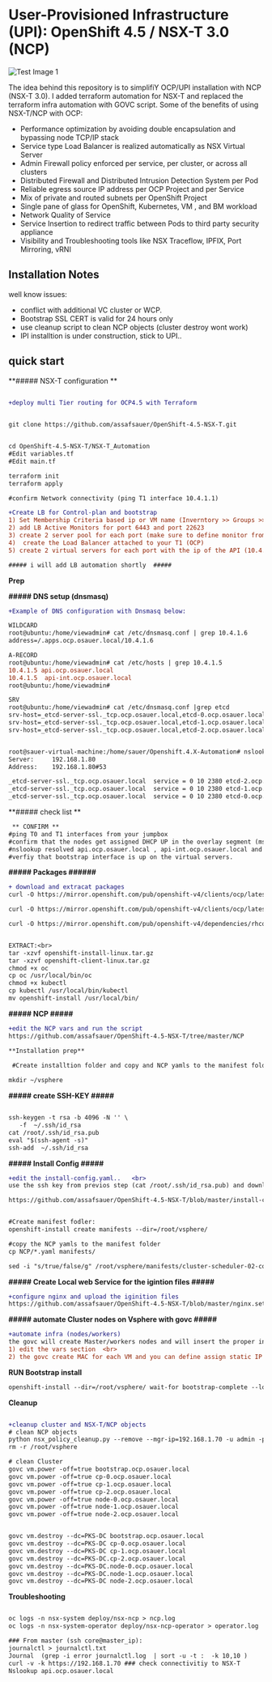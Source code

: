 

# User-Provisioned Infrastructure (UPI): OpenShift 4.5 / NSX-T 3.0 (NCP)


![Test Image 1](https://github.com/assafsauer/Openshift/blob/master/Screenshot%202020-07-27%20at%2016.08.14.png) 


The idea behind this repository is to simplifiY OCP/UPI installation with NCP (NSX-T 3.0).
I added terraform automation for NSX-T and replaced the terraform infra automation with GOVC script. 
Some of the benefits of using NSX-T/NCP with OCP: 
* Performance optimization by avoiding double encapsulation and bypassing node TCP/IP stack
* Service type Load Balancer is realized automatically as NSX Virtual Server 
* Admin Firewall policy enforced per service, per cluster, or across all clusters 
* Distributed Firewall and Distributed Intrusion Detection System per Pod 
* Reliable egress source IP address per OCP Project and per Service 
* Mix of private and routed subnets per OpenShift Project 
* Single pane of glass for OpenShift, Kubernetes, VM , and BM workload 
* Network Quality of Service 
* Service Insertion to redirect traffic between Pods to third party security appliance 
* Visibility and Troubleshooting tools like NSX Traceflow, IPFIX, Port Mirroring, vRNI 


##  Installation Notes


well know issues:
* conflict with additional VC cluster or WCP.
* Bootstrap SSL CERT is  valid for 24 hours only
* use cleanup script to clean NCP objects (cluster destroy wont work)
* IPI installtion is under construction, stick to UPI..


 
## quick start

 **##### NSX-T configuration ** 


```diff

+deploy multi Tier routing for OCP4.5 with Terraform

 
git clone https://github.com/assafsauer/OpenShift-4.5-NSX-T.git


cd OpenShift-4.5-NSX-T/NSX-T_Automation   
#Edit variables.tf  
#Edit main.tf   

terraform init  
terraform apply   

#confirm Network connectivity (ping T1 interface 10.4.1.1)

+Create LB for Control-plan and bootstrap
1) Set Membership Criteria based ip or VM name (Inverntory >> Groups >> Add Group)
2) add LB Active Monitors for port 6443 and port 22623
3) create 2 server pool for each port (make sure to define monitor from previous step)
4)  create the Load Balancer attached to your T1 (OCP)
5) create 2 virtual servers for each port with the ip of the API (10.4.1.5)

##### i will add LB automation shortly  ##### 
```

 **Prep**

 **##### DNS setup (dnsmasq)** 
```diff
+Example of DNS configuration with Dnsmasq below:

WILDCARD   
root@ubuntu:/home/viewadmin# cat /etc/dnsmasq.conf | grep 10.4.1.6  
address=/.apps.ocp.osauer.local/10.4.1.6   

A-RECORD   
root@ubuntu:/home/viewadmin# cat /etc/hosts | grep 10.4.1.5   
10.4.1.5 api.ocp.osauer.local   
10.4.1.5  api-int.ocp.osauer.local    
root@ubuntu:/home/viewadmin#    

SRV
root@ubuntu:/home/viewadmin# cat /etc/dnsmasq.conf |grep etcd
srv-host=_etcd-server-ssl._tcp.ocp.osauer.local,etcd-0.ocp.osauer.local,2380,0,10
srv-host=_etcd-server-ssl._tcp.ocp.osauer.local,etcd-1.ocp.osauer.local,2380,0,10
srv-host=_etcd-server-ssl._tcp.ocp.osauer.local,etcd-2.ocp.osauer.local,2380,0,10


root@sauer-virtual-machine:/home/sauer/Openshift.4.X-Automation# nslookup -type=SRV _etcd-server-ssl._tcp.ocp.osauer.local
Server:		192.168.1.80
Address:	192.168.1.80#53

_etcd-server-ssl._tcp.ocp.osauer.local	service = 0 10 2380 etcd-2.ocp.osauer.local.
_etcd-server-ssl._tcp.ocp.osauer.local	service = 0 10 2380 etcd-1.ocp.osauer.local.
_etcd-server-ssl._tcp.ocp.osauer.local	service = 0 10 2380 etcd-0.ocp.osauer.local.
```

**##### check list ** 
```diff
 ** CONFIRM **
#ping T0 and T1 interfaces from your jumpbox   
#confirm that the nodes get assigned DHCP UP in the overlay segment (ms_t1_int)  
#nslookup resolved api.ocp.osauer.local , api-int.ocp.osauer.local and *apps.ocp.osauer.local  
#verfiy that bootstrap interface is up on the virtual servers.

```

 **##### Packages ######**
```diff
+ download and extracat packages
curl -O https://mirror.openshift.com/pub/openshift-v4/clients/ocp/latest/openshift-install-linux.tar.gz

curl -O https://mirror.openshift.com/pub/openshift-v4/clients/ocp/latest/openshift-client-linux.tar.gz

curl -O https://mirror.openshift.com/pub/openshift-v4/dependencies/rhcos/latest/latest/rhcos-4.5.2-x86_64-vmware.x86_64.ova


EXTRACT:<br>
tar -xzvf openshift-install-linux.tar.gz  
tar -xzvf openshift-client-linux.tar.gz 
chmod +x oc  
cp oc /usr/local/bin/oc  
chmod +x kubectl  
cp kubectl /usr/local/bin/kubectl  
mv openshift-install /usr/local/bin/  
```

**##### NCP #####**
 ```diff 
 +edit the NCP vars and run the script  
 https://github.com/assafsauer/OpenShift-4.5-NSX-T/tree/master/NCP
 
**Installation prep**
  
  #Create installtion folder and copy and NCP yamls to the manifest folder:

mkdir ~/vsphere 
 ```
**##### create SSH-KEY #####**

 ```diff

ssh-keygen -t rsa -b 4096 -N '' \
    -f  ~/.ssh/id_rsa
cat /root/.ssh/id_rsa.pub  
 eval "$(ssh-agent -s)" 
 ssh-add  ~/.ssh/id_rsa  
 
  ```
 **##### Install Config #####**
  ```diff
+edit the install-config.yaml..   <br>
use the ssh key from previos step (cat /root/.ssh/id_rsa.pub) and download your secret from https://cloud.redhat.com/openshift/install/vsphere/user-provisioned  <br>
 
 https://github.com/assafsauer/OpenShift-4.5-NSX-T/blob/master/install-config.yaml  
 
 
#Create manifest fodler:
openshift-install create manifests --dir=/root/vsphere/

#copy the NCP yamls to the manifest folder 
cp NCP/*.yaml manifests/

sed -i "s/true/false/g" /root/vsphere/manifests/cluster-scheduler-02-config.yml
 ```
**##### Create Local web Service for the igintion files #####**
 ```diff
+configure nginx and upload the iginition files
https://github.com/assafsauer/OpenShift-4.5-NSX-T/blob/master/nginx.setup.sh

 ```
**##### automate Cluster nodes on Vsphere with govc #####**
 ```diff
 +automate infra (nodes/workers)
the govc will create Master/workers nodes and will insert the proper ingitions values to each VM.   
1) edit the vars section  <br>
2) the govc create MAC for each VM and you can define assign static IP based MAC from the OCP segment  

 ```
**RUN Bootstrap install**
 ```diff
openshift-install --dir=/root/vsphere/ wait-for bootstrap-complete --log-level=debug
```

**Cleanup**
 ```diff

 +cleanup cluster and NSX-T/NCP objects  
# clean NCP objects 
 python nsx_policy_cleanup.py --remove --mgr-ip=192.168.1.70 -u admin -p "SAuer1357N@1357N" --top-tier-router-id=ocp-t1 --cluster=ocp
 rm -r /root/vsphere 

# clean Cluster 
govc vm.power -off=true bootstrap.ocp.osauer.local
govc vm.power -off=true cp-0.ocp.osauer.local
govc vm.power -off=true cp-1.ocp.osauer.local
govc vm.power -off=true cp-2.ocp.osauer.local
govc vm.power -off=true node-0.ocp.osauer.local
govc vm.power -off=true node-1.ocp.osauer.local
govc vm.power -off=true node-2.ocp.osauer.local


govc vm.destroy --dc=PKS-DC bootstrap.ocp.osauer.local
govc vm.destroy --dc=PKS-DC cp-0.ocp.osauer.local
govc vm.destroy --dc=PKS-DC cp-1.ocp.osauer.local
govc vm.destroy --dc=PKS-DC.cp-2.ocp.osauer.local
govc vm.destroy --dc=PKS-DC.node-0.ocp.osauer.local
govc vm.destroy --dc=PKS-DC.node-1.ocp.osauer.local
govc vm.destroy --dc=PKS-DC node-2.ocp.osauer.local
```
 
**Troubleshooting**
 ```diff

oc logs -n nsx-system deploy/nsx-ncp > ncp.log
oc logs -n nsx-system-operator deploy/nsx-ncp-operator > operator.log

### From master (ssh core@master_ip): 
journalctl > journalctl.txt  
Journal  (grep -i error journalctl.log  | sort -u -t :  -k 10,10 )
curl -v -k https://192.168.1.70 ### check connectivitiy to NSX-T 
Nslookup api.ocp.osauer.local
 ```
